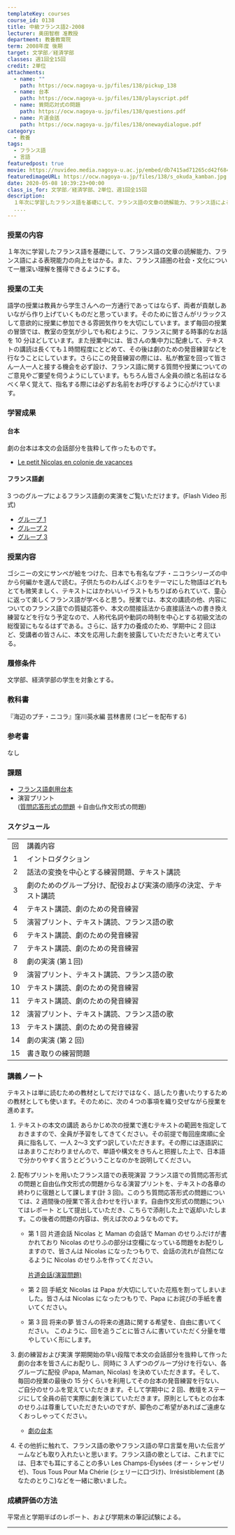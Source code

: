 ```yaml
---
templateKey: courses
course_id: 0138
title: 中級フランス語2-2008
lecturer: 奥田智樹 准教授
department: 教養教育院
term: 2008年度 後期
target: 文学部／経済学部
classes: 週1回全15回
credit: 2単位
attachments:
  - name: ""
    path: https://ocw.nagoya-u.jp/files/138/pickup_138
  - name: 台本
    path: https://ocw.nagoya-u.jp/files/138/playscript.pdf
  - name: 質問応対式の問題
    path: https://ocw.nagoya-u.jp/files/138/questions.pdf
  - name: 片道会話
    path: https://ocw.nagoya-u.jp/files/138/onewaydialogue.pdf
category:
  - 教養
tags:
  - フランス語
  - 言語
featuredpost: true
movie: https://nuvideo.media.nagoya-u.ac.jp/embed/db7415ad71265cd42f684c5c2d8b6ce6e422a66e
featuredimageURL: https://ocw.nagoya-u.jp/files/138/s_okuda_kamban.jpg
date: 2020-05-08 10:39:23+00:00
class_is_for: 文学部／経済学部、2単位、週1回全15回
description:
  １年次に学習したフランス語を基礎にして、フランス語の文章の読解能力、フランス語による表現能力の向上をはかる。また、フランス語圏の社会・文化について一層深い理解を獲得できるようにする。
  ....
---
```


### 授業の内容

１年次に学習したフランス語を基礎にして、フランス語の文章の読解能力、フランス語による表現能力の向上をはかる。また、フランス語圏の社会・文化について一層深い理解を獲得できるようにする。

### 授業の工夫

語学の授業は教員から学生さんへの一方通行であってはならず、両者が貢献しあいながら作り上げていくものだと思っています。そのために皆さんがリラックスして意欲的に授業に参加できる雰囲気作りを大切にしています。まず毎回の授業の冒頭では、教室の空気が少しでも和むように、フランスに関する時事的なお話を 10 分ほどしています。また授業中には、皆さんの集中力に配慮して、テキストの講読は長くても１時間程度にとどめて、その後は劇のための発音練習などを行なうことにしています。さらにこの発音練習の際には、私が教室を回って皆さん一人一人と接する機会を必ず設け、フランス語に関する質問や授業についてのご意見やご要望を伺うようにしています。もちろん皆さん全員の顔と名前はなるべく早く覚えて、指名する際には必ずお名前をお呼びするように心がけています。

### 学習成果

#### 台本

劇の台本は本文の会話部分を抜粋して作ったものです。

- [Le petit Nicolas en colonie de vacances](https://ocw.nagoya-u.jp/files/138/playscript.pdf)

#### フランス語劇

3 つのグループによるフランス語劇の実演をご覧いただけます。(Flash Video 形式)

- [グループ 1](https://nuvideo.media.nagoya-u.ac.jp/embed/0028d22048d3c0d29dc6496f951d2a687632aa15)
- [グループ 2](https://nuvideo.media.nagoya-u.ac.jp/embed/21decc2484ae08e266e4c0abead8a86b3fe66ce8)
- [グループ 3](https://nuvideo.media.nagoya-u.ac.jp/embed/bb2f45e231dbf09f69f04cd596ac7d4951519609)

### 授業内容

ゴシニーの文にサンペが絵をつけた、日本でも有名なプチ・ニコラシリーズの中から何編かを選んで読む。子供たちのわんぱくぶりをテーマにした物語はどれもとても微笑ましく、テキストにはかわいいイラストもちりばめられていて、童心に返って楽しくフランス語が学べると思う。授業では、本文の講読の他、内容についてのフランス語での質疑応答や、本文の間接話法から直接話法への書き換え練習などを行なう予定なので、人称代名詞や動詞の時制を中心とする初級文法の総復習にもなるはずである。さらに、話す力の養成のため、学期中に 2 回ほど、受講者の皆さんに、本文を応用した劇を披露していただきたいと考えている。

### 履修条件

文学部、経済学部の学生を対象とする。

### 教科書

『海辺のプチ・ニコラ』窪川英水編 芸林書房 (コピーを配布する)

### 参考書

なし

### 課題

- [フランス語劇用台本](https://ocw.nagoya-u.jp/files/138/playscript.pdf)
- 演習プリント  
  ([質問応答形式の問題](https://ocw.nagoya-u.jp/files/138/questions.pdf) ＋自由仏作文形式の問題)

### スケジュール

|     |                                                                  |
| :-: | :--------------------------------------------------------------- |
| 回  | 講義内容                                                         |
|  1  | イントロダクション                                               |
|  2  | 話法の変換を中心とする練習問題、テキスト講読                     |
|  3  | 劇のためのグループ分け、配役および実演の順序の決定、テキスト講読 |
|  4  | テキスト講読、劇のための発音練習                                 |
|  5  | 演習プリント、テキスト講読、フランス語の歌                       |
|  6  | テキスト講読、劇のための発音練習                                 |
|  7  | テキスト講読、劇のための発音練習                                 |
|  8  | 劇の実演 (第１回)                                                |
|  9  | 演習プリント、テキスト講読、フランス語の歌                       |
| 10  | テキスト講読、劇のための発音練習                                 |
| 11  | テキスト講読、劇のための発音練習                                 |
| 12  | 演習プリント、テキスト講読、フランス語の歌                       |
| 13  | テキスト講読、劇のための発音練習                                 |
| 14  | 劇の実演 (第 2 回)                                               |
| 15  | 書き取りの練習問題                                               |

### 講義ノート

テキストは単に読むための教材としてだけではなく、話したり書いたりするための教材としても使います。そのために、次の４つの事項を織り交ぜながら授業を進めます。

1. テキストの本文の講読
   あらかじめ次の授業で進むテキストの範囲を指定しておきますので、全員が予習をしてきてください。その前提で毎回座席順に全員に指名して、一人 2〜3 文ずつ訳していただきます。その際には逐語訳にはあまりこだわりませんので、単語や構文をきちんと把握した上で、日本語で分かりやすく言うとどういうことなのかを説明してください。

2. 配布プリントを用いたフランス語での表現演習
   フランス語での質問応答形式の問題と自由仏作文形式の問題からなる演習プリントを、テキストの各章の終わりに宿題として課します(計 3 回)。このうち質問応答形式の問題については、2 週間後の授業で答え合わせを行います。自由作文形式の問題についてはレポート として提出していただき、こちらで添削した上で返却いたします。この後者の問題の内容は、例えば次のようなものです。

   - 第 1 回 片道会話
     Nicolas と Maman の会話で Maman のせりふだけが書かれており Nicolas のせりふの部分は空欄になっている問題をお配りしますので、皆さんは Nicolas になったつもりで、会話の流れが自然になるように Nicolas のせりふを作ってください。

     [片道会話(演習問題)](https://ocw.nagoya-u.jp/files/138/onewaydialogue.pdf)

   - 第 2 回 手紙文
     Nicolas は Papa が大切にしていた花瓶を割ってしまいました。皆さんは Nicolas になったつもりで、Papa にお詫びの手紙を書いてください。

   - 第 3 回 将来の夢
     皆さんの将来の進路に関する希望を、自由に書いてください。
     このように、回を追うごとに皆さんに書いていただく分量を増やしていく形にします。

3. 劇の練習および実演
   学期開始の早い段階で本文の会話部分を抜粋して作った劇の台本を皆さんにお配りし、同時に 3 人ずつのグループ分けを行ない、各グループに配役 (Papa, Maman, Nicolas) を決めていただきます。そして、毎回の授業の最後の 15 分くらいを利用してその台本の発音練習を行ない、ご自分のせりふを覚えていただきます。そして学期中に 2 回、教壇をステージにして全員の前で実際に劇を演じていただきます。原則としてもとの台本のせりふは尊重していただきたいのですが、脚色のご希望があればご遠慮なくおっしゃってください。

   - [劇の台本](https://ocw.nagoya-u.jp/files/138/playscript.pdf)

4. その他折に触れて、フランス語の歌やフランス語の早口言葉を用いた伝言ゲームなども取り入れたいと思います。フランス語の歌としては、これまでには、日本でも耳にすることの多い Les Champs-Élysées (オー・シャンゼリゼ)、Tous Tous Pour Ma Chérie (シェリーに口づけ)、Irrésistiblement (あなたのとりこ)などを一緒に歌いました。

### 成績評価の方法

平常点と学期半ばのレポート、および学期末の筆記試験による。

---
